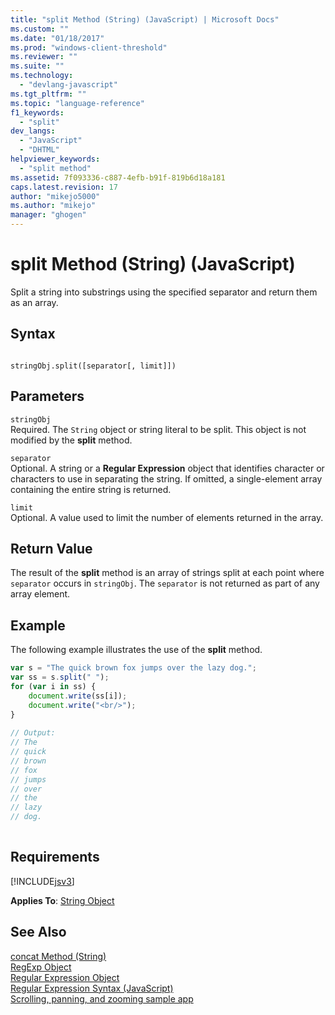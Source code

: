 ```yaml
---
title: "split Method (String) (JavaScript) | Microsoft Docs"
ms.custom: ""
ms.date: "01/18/2017"
ms.prod: "windows-client-threshold"
ms.reviewer: ""
ms.suite: ""
ms.technology: 
  - "devlang-javascript"
ms.tgt_pltfrm: ""
ms.topic: "language-reference"
f1_keywords: 
  - "split"
dev_langs: 
  - "JavaScript"
  - "DHTML"
helpviewer_keywords: 
  - "split method"
ms.assetid: 7f093336-c887-4efb-b91f-819b6d18a181
caps.latest.revision: 17
author: "mikejo5000"
ms.author: "mikejo"
manager: "ghogen"
---
```

# split Method (String) (JavaScript)
Split a string into substrings using the specified separator and return them as an array.  
  
## Syntax  
  
```  
  
stringObj.split([separator[, limit]])  
```  
  
## Parameters  
 `stringObj`  
 Required. The `String` object or string literal to be split. This object is not modified by the **split** method.  
  
 `separator`  
 Optional. A string or a **Regular Expression** object that identifies character or characters to use in separating the string. If omitted, a single-element array containing the entire string is returned.  
  
 `limit`  
 Optional. A value used to limit the number of elements returned in the array.  
  
## Return Value  
 The result of the **split** method is an array of strings split at each point where `separator` occurs in `stringObj`. The `separator` is not returned as part of any array element.  
  
## Example  
 The following example illustrates the use of the **split** method.  
  
```javascript  
var s = "The quick brown fox jumps over the lazy dog.";  
var ss = s.split(" ");  
for (var i in ss) {  
    document.write(ss[i]);  
    document.write("<br/>");  
}  
  
// Output:   
// The  
// quick  
// brown  
// fox  
// jumps  
// over  
// the  
// lazy  
// dog.  
  
```  
  
## Requirements  
 [!INCLUDE[jsv3](../../javascript/reference/includes/jsv3-md.md)]  
  
 **Applies To**: [String Object](../../javascript/reference/string-object-javascript.md)  
  
## See Also  
 [concat Method (String)](../../javascript/reference/concat-method-string-javascript.md)   
 [RegExp Object](../../javascript/reference/regexp-object-javascript.md)   
 [Regular Expression Object](../../javascript/reference/regular-expression-object-javascript.md)   
 [Regular Expression Syntax (JavaScript)](http://msdn.microsoft.com/en-us/ab0766e1-7037-45ed-aa23-706f58358c0e)   
 [Scrolling, panning, and zooming sample app](http://code.msdn.microsoft.com/ie/Scrolling-panning-and-6834aaf9)
